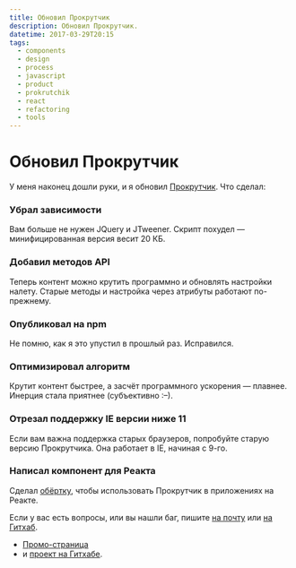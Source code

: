 ```yaml
---
title: Обновил Прокрутчик
description: Обновил Прокрутчик.
datetime: 2017-03-29T20:15
tags:
  - components
  - design
  - process
  - javascript
  - product
  - prokrutchik
  - react
  - refactoring
  - tools
---
```


# Обновил Прокрутчик

У меня наконец дошли руки, и я обновил [Прокрутчик](https://bespoyasov.ru/scroller/). Что сделал:

### Убрал зависимости

Вам больше не нужен JQuery и JTweener. Скрипт похудел — минифицированная версия весит 20 КБ.

### Добавил методов API

Теперь контент можно крутить программно и обновлять настройки налету. Старые методы и настройка через атрибуты работают по-прежнему.

### Опубликовал на npm

Не помню, как я это упустил в прошлый раз. Исправился.

### Оптимизировал алгоритм

Крутит контент быстрее, а засчёт программного ускорения — плавнее. Инерция стала приятнее (субъективно <nobr>:–)</nobr>.

### Отрезал поддержку IE версии ниже 11

Если вам важна поддержка старых браузеров, попробуйте старую версию Прокрутчика. Она работает в IE, начиная с 9-го.

### Написал компонент для Реакта

Сделал [обёртку](https://github.com/bespoyasov/react-scroller), чтобы использовать Прокрутчик в приложениях на Реакте.

Если у вас есть вопросы, или вы нашли баг, пишите [на почту](mailto:bespoyasov@me.com) или [на Гитхаб](https://github.com/bespoyasov/scroller/issues).

- [Промо-страница](https://bespoyasov.ru/scroller/)
- и [проект на Гитхабе](https://github.com/bespoyasov/scroller).
